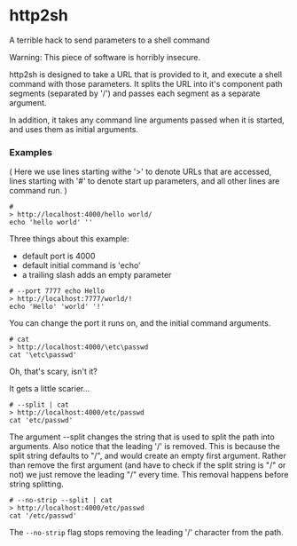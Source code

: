 # http2sh
A terrible hack to send parameters to a shell command

Warning: This piece of software is horribly insecure.

http2sh is designed to take a URL that is provided to it, and execute a shell command with those parameters. It splits the URL into it's component path segments (separated by '/') and passes each segment as a separate argument.

In addition, it takes any command line arguments passed when it is started, and uses them as initial arguments.

### Examples

( Here we use lines starting withe '>' to denote URLs that are accessed, lines starting with '#' to denote start up parameters, and all other lines are command run. )

```
#
> http://localhost:4000/hello world/
echo 'hello world' ''
```
Three things about this example:

 * default port is 4000
 * default initial command is 'echo'
 * a trailing slash adds an empty parameter

```
# --port 7777 echo Hello
> http://localhost:7777/world/!
echo 'Hello' 'world' '!'
```

You can change the port it runs on, and the initial command arguments.

```
# cat
> http://localhost:4000/\etc\passwd
cat '\etc\passwd'
```

Oh, that's scary, isn't it?

It gets a little scarier...

```
# --split | cat
> http://localhost:4000/etc/passwd
cat 'etc/passwd'
```

The argument --split changes the string that is used to split the path into arguments. Also notice that the leading '/' is removed. This is because the split string defaults to "/", and would create an empty first argument. Rather than remove the first argument (and have to check if the split string is "/" or not) we just remove the leading "/" every time. This removal happens before string splitting.

```
# --no-strip --split | cat
> http://localhost:4000/etc/passwd
cat '/etc/passwd'
```

The `--no-strip` flag stops removing the leading '/' character from the path.
